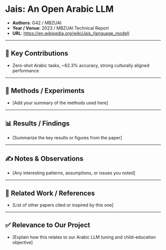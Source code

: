 # Jais: An Open Arabic LLM

- **Authors**: G42 / MBZUAI
- **Year / Venue**: 2023 / MBZUAI Technical Report
- **URL**: https://en.wikipedia.org/wiki/Jais_(language_model)

---

## 🧠 Key Contributions

- Zero-shot Arabic tasks, ~62.3% accuracy, strong culturally aligned performance

---

## 🧪 Methods / Experiments

- [Add your summary of the methods used here]

---

## 📊 Results / Findings

- [Summarize the key results or figures from the paper]

---

## ✍️ Notes & Observations

- [Any interesting patterns, assumptions, or issues you noted]

---

## 🔗 Related Work / References

- [List of other papers cited or inspired by this one]

---

## ✅ Relevance to Our Project

- [Explain how this relates to our Arabic LLM tuning and child-education objective]
